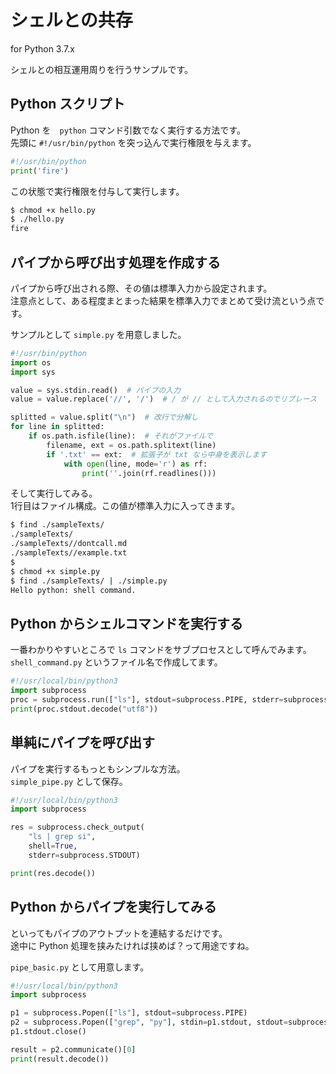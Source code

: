 # シェルとの共存

for Python 3.7.x

シェルとの相互運用周りを行うサンプルです。

## Python スクリプト

Python を　`python` コマンド引数でなく実行する方法です。  
先頭に `#!/usr/bin/python` を突っ込んで実行権限を与えます。

```python
#!/usr/bin/python
print('fire')
```

この状態で実行権限を付与して実行します。

```sh
$ chmod +x hello.py
$ ./hello.py
fire
```

## パイプから呼び出す処理を作成する

パイプから呼び出される際、その値は標準入力から設定されます。  
注意点として、ある程度まとまった結果を標準入力でまとめて受け流という点です。

サンプルとして `simple.py` を用意しました。

```python
#!/usr/bin/python
import os
import sys

value = sys.stdin.read()  # パイプの入力
value = value.replace('//', '/')  # / が // として入力されるのでリプレース

splitted = value.split("\n")  # 改行で分解し
for line in splitted:
    if os.path.isfile(line):  # それがファイルで
        filename, ext = os.path.splitext(line)
        if '.txt' == ext:  # 拡張子が txt なら中身を表示します
            with open(line, mode='r') as rf:
                print(''.join(rf.readlines()))
```

そして実行してみる。  
1行目はファイル構成。この値が標準入力に入ってきます。

```sh
$ find ./sampleTexts/
./sampleTexts/
./sampleTexts//dontcall.md
./sampleTexts//example.txt
$ 
$ chmod +x simple.py
$ find ./sampleTexts/ | ./simple.py 
Hello python: shell command.
```

## Python からシェルコマンドを実行する

一番わかりやすいところで `ls` コマンドをサブプロセスとして呼んでみます。  
`shell_command.py` というファイル名で作成してます。

```python
#!/usr/local/bin/python3
import subprocess
proc = subprocess.run(["ls"], stdout=subprocess.PIPE, stderr=subprocess.PIPE)
print(proc.stdout.decode("utf8"))
```

## 単純にパイプを呼び出す

パイプを実行するもっともシンプルな方法。  
`simple_pipe.py` として保存。

```python
#!/usr/local/bin/python3
import subprocess

res = subprocess.check_output(
    "ls | grep si",
    shell=True,
    stderr=subprocess.STDOUT)

print(res.decode())
```

## Python からパイプを実行してみる

といってもパイプのアウトプットを連結するだけです。  
途中に Python 処理を挟みたければ挟めば？って用途ですね。

`pipe_basic.py` として用意します。

```python
#!/usr/local/bin/python3
import subprocess

p1 = subprocess.Popen(["ls"], stdout=subprocess.PIPE)
p2 = subprocess.Popen(["grep", "py"], stdin=p1.stdout, stdout=subprocess.PIPE)
p1.stdout.close()

result = p2.communicate()[0]
print(result.decode())
```
